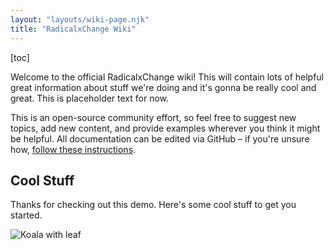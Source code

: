 ```yaml
---
layout: "layouts/wiki-page.njk"
title: "RadicalxChange Wiki"
---
```

[toc]

Welcome to the official RadicalxChange wiki! This will contain lots of helpful great information about stuff we're doing and it's gonna be really cool and great. This is placeholder text for now.

This is an open-source community effort, so feel free to suggest new topics, add new content, and provide examples wherever you think it might be helpful. All documentation can be edited via GitHub – if you're unsure how, [follow these instructions](https://github.com/RadicalxChange/www/tree/wiki/src/site/wiki/contributing/EDITING_MARKDOWN.md).

## Cool Stuff

Thanks for checking out this demo. Here's some cool stuff to get you started.

![Koala with leaf](/images/wiki/koala-leaf.jpeg)
